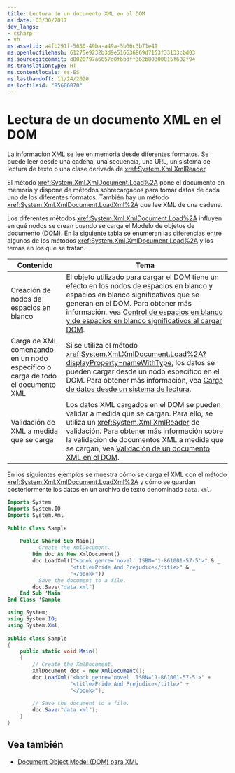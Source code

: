 ```yaml
---
title: Lectura de un documento XML en el DOM
ms.date: 03/30/2017
dev_langs:
- csharp
- vb
ms.assetid: a4fb291f-5630-49ba-a49a-5b66c3b71e49
ms.openlocfilehash: 61275e9232b3d9e516636869d7153f33133cbd03
ms.sourcegitcommit: d8020797a6657d0fbbdff362b80300815f682f94
ms.translationtype: HT
ms.contentlocale: es-ES
ms.lasthandoff: 11/24/2020
ms.locfileid: "95686870"
---
```

# <a name="reading-an-xml-document-into-the-dom"></a>Lectura de un documento XML en el DOM

La información XML se lee en memoria desde diferentes formatos. Se puede leer desde una cadena, una secuencia, una URL, un sistema de lectura de texto o una clase derivada de <xref:System.Xml.XmlReader>.  
  
 El método <xref:System.Xml.XmlDocument.Load%2A> pone el documento en memoria y dispone de métodos sobrecargados para tomar datos de cada uno de los diferentes formatos. También hay un método <xref:System.Xml.XmlDocument.LoadXml%2A> que lee XML de una cadena.  
  
 Los diferentes métodos <xref:System.Xml.XmlDocument.Load%2A> influyen en qué nodos se crean cuando se carga el Modelo de objetos de documento (DOM). En la siguiente tabla se enumeran las diferencias entre algunos de los métodos <xref:System.Xml.XmlDocument.Load%2A> y los temas en los que se tratan.  
  
|Contenido|Tema|  
|-------------|-----------|  
|Creación de nodos de espacios en blanco|El objeto utilizado para cargar el DOM tiene un efecto en los nodos de espacios en blanco y espacios en blanco significativos que se generan en el DOM. Para obtener más información, vea [Control de espacios en blanco y de espacios en blanco significativos al cargar DOM](white-space-and-significant-white-space-handling-when-loading-the-dom.md).|  
|Carga de XML comenzando en un nodo específico o carga de todo el documento XML|Si se utiliza el método <xref:System.Xml.XmlDocument.Load%2A?displayProperty=nameWithType>, los datos se pueden cargar desde un nodo específico en el DOM. Para obtener más información, vea [Carga de datos desde un sistema de lectura](load-data-from-a-reader.md).|  
|Validación de XML a medida que se carga|Los datos XML cargados en el DOM se pueden validar a medida que se cargan. Para ello, se utiliza un <xref:System.Xml.XmlReader> de validación. Para obtener más información sobre la validación de documentos XML a medida que se cargan, vea [Validación de un documento XML en el DOM](validating-an-xml-document-in-the-dom.md).|  
  
 En los siguientes ejemplos se muestra cómo se carga el XML con el método <xref:System.Xml.XmlDocument.LoadXml%2A> y cómo se guardan posteriormente los datos en un archivo de texto denominado `data.xml`.  
  
```vb  
Imports System  
Imports System.IO  
Imports System.Xml  
  
Public Class Sample  
  
    Public Shared Sub Main()  
        ' Create the XmlDocument.  
        Dim doc As New XmlDocument()  
        doc.LoadXml(("<book genre='novel' ISBN='1-861001-57-5'>" & _  
                    "<title>Pride And Prejudice</title>" & _  
                    "</book>"))  
        ' Save the document to a file.  
        doc.Save("data.xml")  
    End Sub 'Main  
End Class 'Sample  
```  
  
```csharp  
using System;  
using System.IO;  
using System.Xml;  
  
public class Sample  
{  
    public static void Main()  
    {  
        // Create the XmlDocument.  
        XmlDocument doc = new XmlDocument();  
        doc.LoadXml("<book genre='novel' ISBN='1-861001-57-5'>" +  
                    "<title>Pride And Prejudice</title>" +  
                    "</book>");  
  
        // Save the document to a file.  
        doc.Save("data.xml");  
    }  
}  
```  
  
## <a name="see-also"></a>Vea también

- [Document Object Model (DOM) para XML](xml-document-object-model-dom.md)
